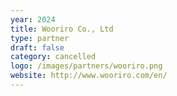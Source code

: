 ```yaml
---
year: 2024
title: Wooriro Co., Ltd
type: partner
draft: false
category: cancelled
logo: /images/partners/wooriro.png
website: http://www.wooriro.com/en/
---
```


